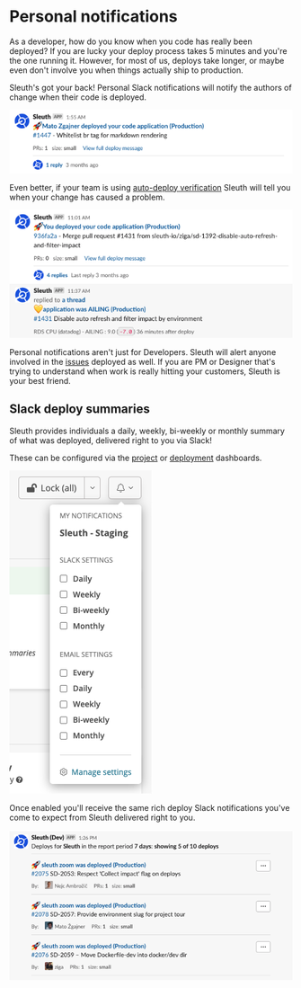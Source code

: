 # Personal notifications

As a developer, how do you know when you code has really been deployed? If you are lucky your deploy process takes 5 minutes and you're the one running it. However, for most of us, deploys take longer, or maybe even don't involve you when things actually ship to production.

Sleuth's got your back! Personal Slack notifications will notify the authors of change when their code is deployed.

![](../.gitbook/assets/slack-or-sleuth-or-sleuth-2021-02-04-11-14-44.png)

Even better, if your team is using [auto-deploy verification](../auto-verify-your-deploys/) Sleuth will tell you when your change has caused a problem.

![](../.gitbook/assets/slack-or-sleuth-or-sleuth-2021-02-04-11-17-13.png)

Personal notifications aren't just for Developers. Sleuth will alert anyone involved in the [issues](../integrations-1/issue-trackers/) deployed as well. If you are PM or Designer that's trying to understand when work is really hitting your customers, Sleuth is your best friend.

## Slack deploy summaries

Sleuth provides individuals a daily, weekly, bi-weekly or monthly summary of what was deployed, delivered right to you via Slack!

These can be configured via the [project](../modeling-your-deployments/projects/) or [deployment](../modeling-your-deployments/code-deployments/) dashboards.

![](<../.gitbook/assets/sleuth-sleuth-command-center-sleuth-2021-02-12-13-24-06 (1) (1).png>)

Once enabled you'll receive the same rich deploy Slack notifications you've come to expect from Sleuth delivered right to you.

![](../.gitbook/assets/slack-or-sleuth-dev-or-sleuth-2021-02-12-13-18-56.png)
